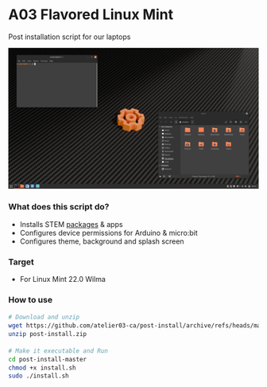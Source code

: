 # A03 Flavored Linux Mint

Post installation script for our laptops

![Thumnail](./demo/THUMBNAIL.png)

### What does this script do?

* Installs STEM [packages](./.packages) & apps
* Configures device permissions for Arduino & micro:bit
* Configures theme, background and splash screen

### Target

* For Linux Mint 22.0 Wilma

### How to use

```sh
# Download and unzip
wget https://github.com/atelier03-ca/post-install/archive/refs/heads/master.zip -O post-install.zip
unzip post-install.zip

# Make it executable and Run
cd post-install-master
chmod +x install.sh
sudo ./install.sh
```